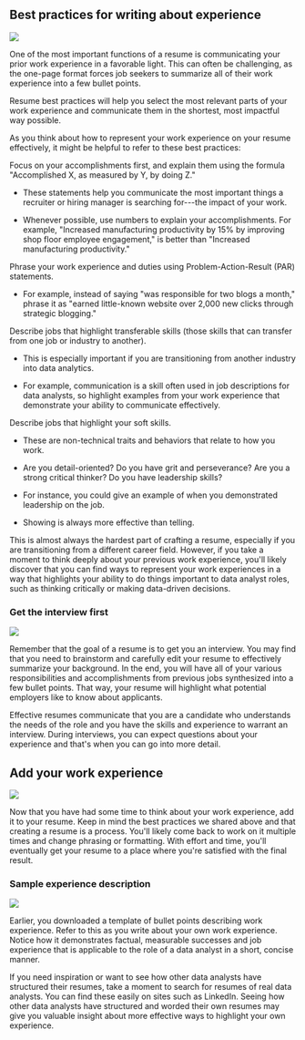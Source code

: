 Best practices for writing about experience
-------------------------------------------

![](https://d3c33hcgiwev3.cloudfront.net/imageAssetProxy.v1/uRlUyqTwS1GZVMqk8KtRew_a492f67f207a45419a77e2f30c52cac5_image2.png?expiry=1643587200000&hmac=FZQi-HESf_r2KpIEz2fBEgvxXVhSjh1COn3gtpjaQPQ)

One of the most important functions of a resume is communicating your prior work experience in a favorable light. This can often be challenging, as the one-page format forces job seekers to summarize all of their work experience into a few bullet points. 

Resume best practices will help you select the most relevant parts of your work experience and communicate them in the shortest, most impactful way possible. 

As you think about how to represent your work experience on your resume effectively, it might be helpful to refer to these best practices:

Focus on your accomplishments first, and explain them using the formula "Accomplished X, as measured by Y, by doing Z." 

-   These statements help you communicate the most important things a recruiter or hiring manager is searching for---the impact of your work.

-   Whenever possible, use numbers to explain your accomplishments. For example, "Increased manufacturing productivity by 15% by improving shop floor employee engagement," is better than "Increased manufacturing productivity."

Phrase your work experience and duties using Problem-Action-Result (PAR) statements. 

-   For example, instead of saying "was responsible for two blogs a month," phrase it as "earned little-known website over 2,000 new clicks through strategic blogging." 

Describe jobs that highlight transferable skills (those skills that can transfer from one job or industry to another). 

-   This is especially important if you are transitioning from another industry into data analytics. 

-   For example, communication is a skill often used in job descriptions for data analysts, so highlight examples from your work experience that demonstrate your ability to communicate effectively.

Describe jobs that highlight your soft skills.

-   These are non-technical traits and behaviors that relate to how you work.

-   Are you detail-oriented? Do you have grit and perseverance? Are you a strong critical thinker? Do you have leadership skills? 

-   For instance, you could give an example of when you demonstrated leadership on the job.

-   Showing is always more effective than telling. 

This is almost always the hardest part of crafting a resume, especially if you are transitioning from a different career field. However, if you take a moment to think deeply about your previous work experience, you'll likely discover that you can find ways to represent your work experiences in a way that highlights your ability to do things important to data analyst roles, such as thinking critically or making data-driven decisions.

### Get the interview first

![](https://d3c33hcgiwev3.cloudfront.net/imageAssetProxy.v1/d0Gb1ctvTdqBm9XLbz3a_Q_7e1183eb17d34167ac97077a95a4612c_image5.png?expiry=1643587200000&hmac=BKh6wG8VkcqFLR4TSt5rkLB0kocZbM1ERjErKbEGyRM)

Remember that the goal of a resume is to get you an interview. You may find that you need to brainstorm and carefully edit your resume to effectively summarize your background. In the end, you will have all of your various responsibilities and accomplishments from previous jobs synthesized into a few bullet points. That way, your resume will highlight what potential employers like to know about applicants.

Effective resumes communicate that you are a candidate who understands the needs of the role and you have the skills and experience to warrant an interview. During interviews, you can expect questions about your experience and that's when you can go into more detail.

Add your work experience
------------------------

![](https://d3c33hcgiwev3.cloudfront.net/imageAssetProxy.v1/uRlUyqTwS1GZVMqk8KtRew_a492f67f207a45419a77e2f30c52cac5_image2.png?expiry=1643587200000&hmac=FZQi-HESf_r2KpIEz2fBEgvxXVhSjh1COn3gtpjaQPQ)

Now that you have had some time to think about your work experience, add it to your resume. Keep in mind the best practices we shared above and that creating a resume is a process. You'll likely come back to work on it multiple times and change phrasing or formatting. With effort and time, you'll eventually get your resume to a place where you're satisfied with the final result. 

### Sample experience description

![](https://d3c33hcgiwev3.cloudfront.net/imageAssetProxy.v1/d0Gb1ctvTdqBm9XLbz3a_Q_7e1183eb17d34167ac97077a95a4612c_image5.png?expiry=1643587200000&hmac=BKh6wG8VkcqFLR4TSt5rkLB0kocZbM1ERjErKbEGyRM)

Earlier, you downloaded a template of bullet points describing work experience. Refer to this as you write about your own work experience. Notice how it demonstrates factual, measurable successes and job experience that is applicable to the role of a data analyst in a short, concise manner.

If you need inspiration or want to see how other data analysts have structured their resumes, take a moment to search for resumes of real data analysts. You can find these easily on sites such as LinkedIn. Seeing how other data analysts have structured and worded their own resumes may give you valuable insight about more effective ways to highlight your own experience.